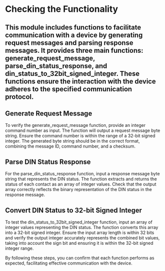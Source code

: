 # Checking the Functionality

## This module includes functions to facilitate communication with a device by generating request messages and parsing response messages. It provides three main functions: generate_request_message, parse_din_status_response, and din_status_to_32bit_signed_integer. These functions ensure the interaction with the device adheres to the specified communication protocol.

## Generate Request Message
To verify the generate_request_message function, provide an integer command number as input. The function will output a request message byte string. Ensure the command number is within the range of a 32-bit signed integer. The generated byte string should be in the correct format, combining the message ID, command number, and a checksum.

## Parse DIN Status Response
For the parse_din_status_response function, input a response message byte string that represents the DIN status. The function extracts and returns the status of each contact as an array of integer values. Check that the output array correctly reflects the binary representation of the DIN status in the response message.

## Convert DIN Status to 32-bit Signed Integer
To test the din_status_to_32bit_signed_integer function, input an array of integer values representing the DIN status. The function converts this array into a 32-bit signed integer. Ensure the input array length is within 32 bits and verify the output integer accurately represents the combined bit values, taking into account the sign bit and ensuring it is within the 32-bit signed integer range.

By following these steps, you can confirm that each function performs as expected, facilitating effective communication with the device.
